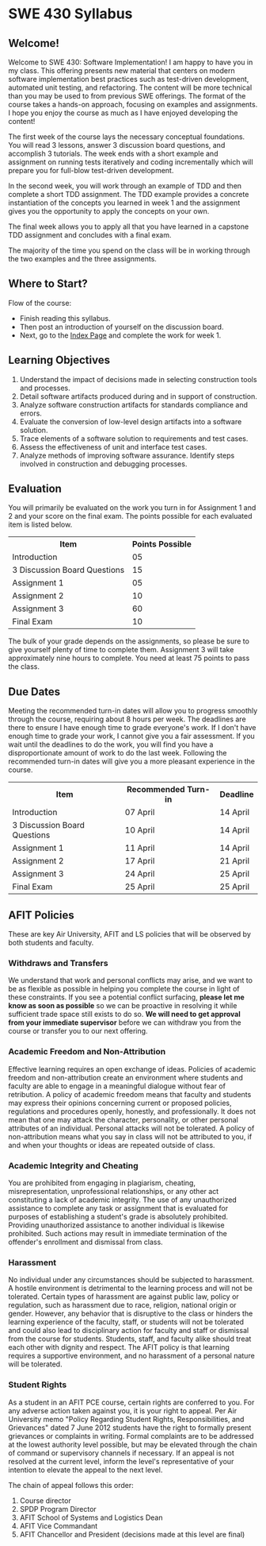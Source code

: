 SWE 430 Syllabus
========================================================================


Welcome!
--------

Welcome to SWE 430: Software Implementation!  I am happy to have you in my class.  This offering presents new material that centers on modern software implementation best practices such as test-driven development, automated unit testing, and refactoring.  The content will be more technical than you may be used to from previous SWE offerings.  The format of the course takes a hands-on approach, focusing on examples and assignments.  I hope you enjoy the course as much as I have enjoyed developing the content!

The first week of the course lays the necessary conceptual foundations.  You will read 3 lessons, answer 3 discussion board questions, and accomplish 3 tutorials.  The week ends with a short example and assignment on running tests iteratively and coding incrementally which will prepare you for full-blow test-driven development.


In the second week, you will work through an example of TDD and then complete a short TDD assignment.  The TDD example provides a concrete instantiation of the concepts you learned in week 1 and the assignment gives you the opportunity to apply the concepts on your own.

The final week allows you to apply all that you have learned in a capstone TDD assignment and concludes with a final exam.

The majority of the time you spend on the class will be in working through the two examples and the three assignments.


Where to Start?
---------------

Flow of the course:

- Finish reading this syllabus.
- Then post an introduction of yourself on the discussion board.
- Next, go to the [Index Page](index.html) and complete the work for week 1.


Learning Objectives
-------------------

1. Understand the impact of decisions made in selecting construction tools and processes.
2. Detail software artifacts produced during and in support of construction.
3. Analyze software construction artifacts for standards compliance and errors.
4. Evaluate the conversion of low-level design artifacts into a software solution.
5. Trace elements of a software solution to requirements and test cases.
6. Assess the effectiveness of unit and interface test cases.
7. Analyze methods of improving software assurance.
Identify steps involved in construction and debugging processes.


Evaluation
----------

You will primarily be evaluated on the work you turn in for Assignment 1 and 2 and your score on the final exam.  The points possible for each evaluated item is listed below.

<table summary="Points possible for each graded item">
<tr><th>Item</th><th>Points Possible</th></tr>
<tr><td>Introduction</td><td>05</td></tr>
<tr><td>3 Discussion Board Questions</td><td>15</td></tr>
<tr><td>Assignment 1 </td><td>05</td></tr>
<tr><td>Assignment 2 </td><td>10</td></tr>
<tr><td>Assignment 3 </td><td>60</td></tr>
<tr><td>Final Exam </td><td>10</td></tr>
</table>

The bulk of your grade depends on the assignments, so please be sure to give yourself plenty of time to complete them.  Assignment 3 will take approximately nine hours to complete.  You need at least 75 points to pass the class.


Due Dates
---------

Meeting the recommended turn-in dates will allow you to progress smoothly through the course, requiring about 8 hours per week.  The deadlines are there to ensure I have enough time to grade everyone's work. If I don't have enough time to grade your work, I cannot give you a fair assessment.  If you wait until the deadlines to do the work, you will find you have a disproportionate amount of work to do the last week.  Following the recommended turn-in dates will give you a more pleasant experience in the course.

<table summary="Due dates for each graded item">
<tr><th>Item</th><th>Recommended Turn-in</th><th>Deadline</th></tr>
<tr><td>Introduction</td><td>07 April</td><td>14 April</td></tr>
<tr><td>3 Discussion Board Questions</td>
                         <td>10 April</td><td>14 April</td></tr>
<tr><td>Assignment 1</td><td>11 April</td><td>14 April</td></tr>
<tr><td>Assignment 2</td><td>17 April</td><td>21 April</td></tr>
<tr><td>Assignment 3</td><td>24 April</td><td>25 April</td></tr>
<tr><td>Final Exam </td> <td>25 April</td><td>25 April</td></tr>
</table>

<!--
Item          Recommended    Deadline
=====================================
Intro           1st Mon      2nd Mon
3 DB Questions  1st Thu      2nd Mon
Assignment 1    1st Fri      2nd Mon
Assignment 2    2nd Thu      3rd Mon
Assignment 3    3rd Thu      3rd Fri
Final Exam      3rd Fri      3rd Fri
-->


AFIT Policies
-------------

These are key Air University, AFIT and LS policies that will be observed by both students and faculty.

<h3>Withdraws and Transfers</h3>

We understand that work and personal conflicts may arise, and we want to be as flexible as possible in helping you complete the course in light of these constraints. If you see a potential conflict surfacing, **please let me know as soon as possible** so we can be proactive in
resolving it while sufficient trade space still exists to do so. **We will need to get approval from your immediate supervisor** before we can withdraw you from the course or transfer you to our next offering.

<h3>Academic Freedom and Non-Attribution</h3>

Effective learning requires an open exchange of ideas. Policies of academic freedom and non-attribution create an environment where students and faculty are able to engage in a meaningful dialogue without fear of retribution. A policy of academic freedom means that faculty and students may express their opinions concerning current or proposed policies, regulations and procedures openly, honestly, and professionally. It does not mean that one may attack the character, personality, or other personal attributes of an individual. Personal attacks will not be tolerated. A policy of non-attribution means what you say in class will not be attributed to you, if and when your thoughts or ideas are repeated outside of class.

<h3>Academic Integrity and Cheating</h3>

You are prohibited from engaging in plagiarism, cheating, misrepresentation, unprofessional relationships, or any other act constituting a lack of academic integrity. The use of any unauthorized assistance to complete any task or assignment that is evaluated for purposes of establishing a student's grade is absolutely prohibited. Providing unauthorized assistance to another individual is likewise prohibited. Such actions may result in immediate termination of the offender's enrollment and dismissal from class.

<h3>Harassment</h3>

No individual under any circumstances should be subjected to harassment. A hostile environment is detrimental to the learning process and will not be tolerated. Certain types of harassment are against public law, policy or regulation, such as harassment due to race, religion, national origin or gender. However, any behavior that is disruptive to the class or hinders the learning experience of the faculty, staff, or students will not be tolerated and could also lead to disciplinary action for faculty and staff or dismissal from the course for students. Students, staff, and faculty alike should treat each other with dignity and respect. The AFIT policy is that learning requires a supportive environment, and no harassment of a personal nature will be tolerated.

<h3>Student Rights</h3>

As a student in an AFIT PCE course, certain rights are conferred to you. For any adverse action taken against you, it is your right to appeal. Per Air University memo "Policy Regarding Student Rights, Responsibilities, and Grievances" dated 7 June 2012 students have the right to formally present grievances or complaints in writing. Formal complaints are to be addressed at the lowest authority level possible, but may be elevated through the chain of command or supervisory channels if necessary. If an appeal is not resolved at the current level, inform the level's representative of your intention to elevate the appeal to the next level.

The chain of appeal follows this order:

1. Course director
2. SPDP Program Director
3. AFIT School of Systems and Logistics Dean
4. AFIT Vice Commandant
5. AFIT Chancellor and President (decisions made at this level are final)
